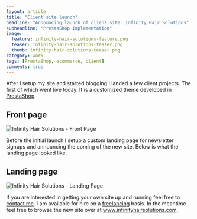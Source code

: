 ```yaml
---
layout: article
title: "Client site launch"
headline: "Announcing launch of client site: Infinity Hair Solutions"
subheadline: "PrestaShop Implementation"
image:
  feature: infinity-hair-solutions-feature.png
  teaser: infinity-hair-solutions-teaser.png
  thumb: infinity-hair-solutions-teaser.png
category: work
tags: [PrestaShop, ecommerce, client]
comments: true
---
```


After I setup my site and started blogging I landed a few client projects. The first of which went live today. It is a customized theme developed in [PrestaShop](http://www.prestashop.com/ "PrestaShop").

## Front page
<img class="client-image" src="http://cdn.utopianconcept.com/clients/ihs/front_page.png" alt="Infinity Hair Solutions - Front Page">

Before the initial launch I setup a custom landing page for newsletter signups and announcing the coming of the new site. Below is what the landing page looked like.

## Landing page
<img class="client-image" src="http://cdn.utopianconcept.com/clients/ihs/landing_page.png" alt="Infinity Hair Solutions - Landing Page">

If you are interested in getting your own site up and running feel free to [contact me](https://utopianconcept.com/contact/ "Contact Me"). I am available for hire on a [freelancing](https://utopianconcept.com/freelance/ "Freelancing Information") basis. In the meantime feel free to browse the new site over at <a href="http://www.infinityhairsolutions.com" title="Infinity Hair Solutions" target="_blank">www.infinityhairsolutions.com</a>.
